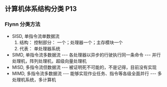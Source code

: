 ## 计算机体系结构分类 P13

### Flynn 分类方法

- SISD, 单指令流单数据流
    1. 结构： 控制部分： 一个；处理器一个；主存模块一个
    2. 代表： 单处理器系统
- SIMD, 单指令流多数据流 --- 各处理器以异步的行驶执行同一条命令 --- 并行处理机，阵列处理机，超级向量处理机
- MISD, 多指令流但数据流 --- 被证明死不可能的，不是记得，目前没有实现
- MIMD, 多指令流多数据流 --- 能够实现作业任务、指令等各级全面并行 --- 多处理机系统，多计算机